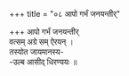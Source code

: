 +++
title = "०८ आपो गर्भं जनयन्तीर्"

+++
आपो गर्भं जनयन्तीर्  
वत्सम् अग्रे सम् ऐरयन् ।  
तस्योत जायमानस्य-  
-उल्ब आसीद् धिरण्ययः ॥